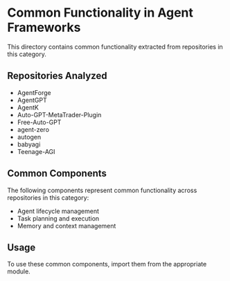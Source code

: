# Common Functionality in Agent Frameworks

This directory contains common functionality extracted from repositories in this category.

## Repositories Analyzed

- AgentForge
- AgentGPT
- AgentK
- Auto-GPT-MetaTrader-Plugin
- Free-Auto-GPT
- agent-zero
- autogen
- babyagi
- Teenage-AGI

## Common Components

The following components represent common functionality across repositories in this category:

- Agent lifecycle management
- Task planning and execution
- Memory and context management

## Usage

To use these common components, import them from the appropriate module.
